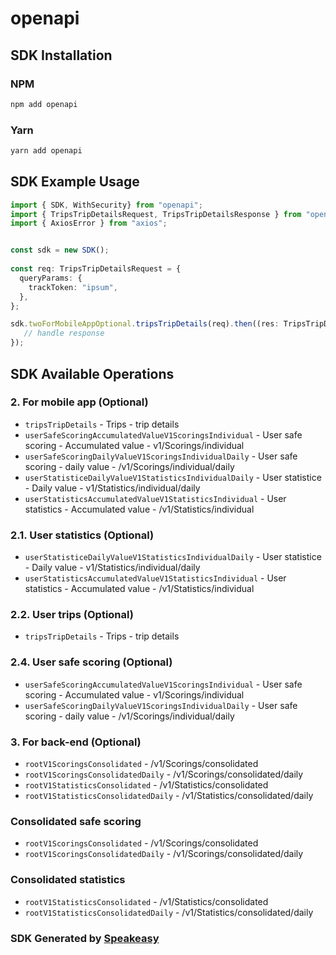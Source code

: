 # openapi

<!-- Start SDK Installation -->
## SDK Installation

### NPM

```bash
npm add openapi
```

### Yarn

```bash
yarn add openapi
```
<!-- End SDK Installation -->

<!-- Start SDK Example Usage -->
## SDK Example Usage

```typescript
import { SDK, WithSecurity} from "openapi";
import { TripsTripDetailsRequest, TripsTripDetailsResponse } from "openapi/src/sdk/models/operations";
import { AxiosError } from "axios";


const sdk = new SDK();
    
const req: TripsTripDetailsRequest = {
  queryParams: {
    trackToken: "ipsum",
  },
};

sdk.twoForMobileAppOptional.tripsTripDetails(req).then((res: TripsTripDetailsResponse | AxiosError) => {
   // handle response
});
```
<!-- End SDK Example Usage -->

<!-- Start SDK Available Operations -->
## SDK Available Operations

### 2. For mobile app (Optional)

* `tripsTripDetails` - Trips - trip details
* `userSafeScoringAccumulatedValueV1ScoringsIndividual` - User safe scoring - Accumulated value - v1/Scorings/individual
* `userSafeScoringDailyValueV1ScoringsIndividualDaily` - User safe scoring - daily value - /v1/Scorings/individual/daily
* `userStatisticeDailyValueV1StatisticsIndividualDaily` - User statistice - Daily value - v1/Statistics/individual/daily
* `userStatisticsAccumulatedValueV1StatisticsIndividual` - User statistics - Accumulated value - /v1/Statistics/individual

### 2.1. User statistics (Optional)

* `userStatisticeDailyValueV1StatisticsIndividualDaily` - User statistice - Daily value - v1/Statistics/individual/daily
* `userStatisticsAccumulatedValueV1StatisticsIndividual` - User statistics - Accumulated value - /v1/Statistics/individual

### 2.2. User trips (Optional)

* `tripsTripDetails` - Trips - trip details

### 2.4. User safe scoring (Optional)

* `userSafeScoringAccumulatedValueV1ScoringsIndividual` - User safe scoring - Accumulated value - v1/Scorings/individual
* `userSafeScoringDailyValueV1ScoringsIndividualDaily` - User safe scoring - daily value - /v1/Scorings/individual/daily

### 3. For back-end (Optional)

* `rootV1ScoringsConsolidated` - /v1/Scorings/consolidated
* `rootV1ScoringsConsolidatedDaily` - /v1/Scorings/consolidated/daily
* `rootV1StatisticsConsolidated` - /v1/Statistics/consolidated
* `rootV1StatisticsConsolidatedDaily` - /v1/Statistics/consolidated/daily

### Consolidated safe scoring

* `rootV1ScoringsConsolidated` - /v1/Scorings/consolidated
* `rootV1ScoringsConsolidatedDaily` - /v1/Scorings/consolidated/daily

### Consolidated statistics

* `rootV1StatisticsConsolidated` - /v1/Statistics/consolidated
* `rootV1StatisticsConsolidatedDaily` - /v1/Statistics/consolidated/daily

<!-- End SDK Available Operations -->

### SDK Generated by [Speakeasy](https://docs.speakeasyapi.dev/docs/using-speakeasy/client-sdks)
